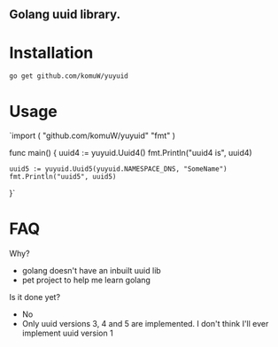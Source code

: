 ## Golang uuid library.

# Installation
`go get github.com/komuW/yuyuid`

# Usage
`import (
	"github.com/komuW/yuyuid"
	"fmt"
)

func main() {
	uuid4 := yuyuid.Uuid4()
	fmt.Println("uuid4 is", uuid4)

	uuid5 := yuyuid.Uuid5(yuyuid.NAMESPACE_DNS, "SomeName")
	fmt.Println("uuid5", uuid5)
}`


# FAQ
                
Why?         
* golang doesn't have an inbuilt uuid lib
* pet project to help me learn golang                                

Is it done yet?             
* No
* Only uuid versions 3, 4 and 5 are implemented. I don't think I'll ever implement uuid version 1

